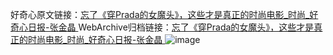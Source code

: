 好奇心原文链接：[忘了《穿Prada的女魔头》，这些才是真正的时尚电影_时尚_好奇心日报-张金晶 ](https://www.qdaily.com/articles/9689.html)
WebArchive归档链接：[忘了《穿Prada的女魔头》，这些才是真正的时尚电影_时尚_好奇心日报-张金晶 ](http://web.archive.org/web/20190623154753/https://www.qdaily.com/articles/9689.html)
![image](http://ww3.sinaimg.cn/large/007d5XDply1g3vg90vwmoj30qucmu7wi)